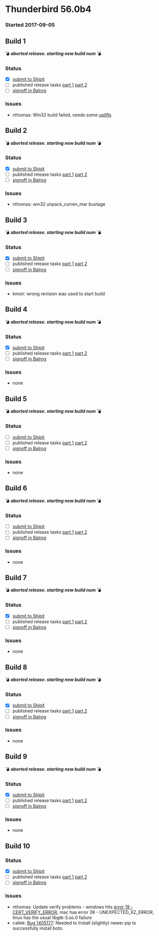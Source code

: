 # Thunderbird 56.0b4

### Started 2017-09-05

## Build 1
:bomb: _**aborted release. starting new build num**_ :bomb:

### Status
- [x] [submit to Shipit](https://wiki.mozilla.org/Release:Release_Automation_on_Mercurial:Starting_a_Release#Submit_to_Ship_It)
- [ ] published release tasks [part 1](https://wiki.mozilla.org/Release:Release_Automation_on_Mercurial:Updates_through_Shipping#Publish_in_Balrog) [part 2](https://wiki.mozilla.org/Release:Release_Automation_on_Mercurial:Updates_through_Shipping#Post-release_tasks)
- [ ] [signoff in Balrog](../how-tos/relpro.md#3-signoffs)

### Issues
- nthomas: Win32 build failed, needs some [uplifts](https://hg.mozilla.org/comm-central/pushloghtml?changeset=bb864aeadf15)
## Build 2
:bomb: _**aborted release. starting new build num**_ :bomb:

### Status
- [x] [submit to Shipit](https://wiki.mozilla.org/Release:Release_Automation_on_Mercurial:Starting_a_Release#Submit_to_Ship_It)
- [ ] published release tasks [part 1](https://wiki.mozilla.org/Release:Release_Automation_on_Mercurial:Updates_through_Shipping#Publish_in_Balrog) [part 2](https://wiki.mozilla.org/Release:Release_Automation_on_Mercurial:Updates_through_Shipping#Post-release_tasks)
- [ ] [signoff in Balrog](../how-tos/relpro.md#3-signoffs)

### Issues
- nthomas: win32 unpack_curren_mar bustage
## Build 3
:bomb: _**aborted release. starting new build num**_ :bomb:

### Status
- [x] [submit to Shipit](https://wiki.mozilla.org/Release:Release_Automation_on_Mercurial:Starting_a_Release#Submit_to_Ship_It)
- [ ] published release tasks [part 1](https://wiki.mozilla.org/Release:Release_Automation_on_Mercurial:Updates_through_Shipping#Publish_in_Balrog) [part 2](https://wiki.mozilla.org/Release:Release_Automation_on_Mercurial:Updates_through_Shipping#Post-release_tasks)
- [ ] [signoff in Balrog](../how-tos/relpro.md#3-signoffs)

### Issues
- kmoir: wrong revision was used to start build
## Build 4
:bomb: _**aborted release. starting new build num**_ :bomb:

### Status
- [x] [submit to Shipit](https://wiki.mozilla.org/Release:Release_Automation_on_Mercurial:Starting_a_Release#Submit_to_Ship_It)
- [ ] published release tasks [part 1](https://wiki.mozilla.org/Release:Release_Automation_on_Mercurial:Updates_through_Shipping#Publish_in_Balrog) [part 2](https://wiki.mozilla.org/Release:Release_Automation_on_Mercurial:Updates_through_Shipping#Post-release_tasks)
- [ ] [signoff in Balrog](../how-tos/relpro.md#3-signoffs)

### Issues
- none
## Build 5
:bomb: _**aborted release. starting new build num**_ :bomb:

### Status
- [ ] [submit to Shipit](https://wiki.mozilla.org/Release:Release_Automation_on_Mercurial:Starting_a_Release#Submit_to_Ship_It)
- [ ] published release tasks [part 1](https://wiki.mozilla.org/Release:Release_Automation_on_Mercurial:Updates_through_Shipping#Publish_in_Balrog) [part 2](https://wiki.mozilla.org/Release:Release_Automation_on_Mercurial:Updates_through_Shipping#Post-release_tasks)
- [ ] [signoff in Balrog](../how-tos/relpro.md#3-signoffs)

### Issues
- none
## Build 6
:bomb: _**aborted release. starting new build num**_ :bomb:

### Status
- [ ] [submit to Shipit](https://wiki.mozilla.org/Release:Release_Automation_on_Mercurial:Starting_a_Release#Submit_to_Ship_It)
- [ ] published release tasks [part 1](https://wiki.mozilla.org/Release:Release_Automation_on_Mercurial:Updates_through_Shipping#Publish_in_Balrog) [part 2](https://wiki.mozilla.org/Release:Release_Automation_on_Mercurial:Updates_through_Shipping#Post-release_tasks)
- [ ] [signoff in Balrog](../how-tos/relpro.md#3-signoffs)

### Issues
- none
## Build 7
:bomb: _**aborted release. starting new build num**_ :bomb:

### Status
- [x] [submit to Shipit](https://wiki.mozilla.org/Release:Release_Automation_on_Mercurial:Starting_a_Release#Submit_to_Ship_It)
- [ ] published release tasks [part 1](https://wiki.mozilla.org/Release:Release_Automation_on_Mercurial:Updates_through_Shipping#Publish_in_Balrog) [part 2](https://wiki.mozilla.org/Release:Release_Automation_on_Mercurial:Updates_through_Shipping#Post-release_tasks)
- [ ] [signoff in Balrog](../how-tos/relpro.md#3-signoffs)

### Issues
- none
## Build 8
:bomb: _**aborted release. starting new build num**_ :bomb:

### Status
- [x] [submit to Shipit](https://wiki.mozilla.org/Release:Release_Automation_on_Mercurial:Starting_a_Release#Submit_to_Ship_It)
- [ ] published release tasks [part 1](https://wiki.mozilla.org/Release:Release_Automation_on_Mercurial:Updates_through_Shipping#Publish_in_Balrog) [part 2](https://wiki.mozilla.org/Release:Release_Automation_on_Mercurial:Updates_through_Shipping#Post-release_tasks)
- [ ] [signoff in Balrog](../how-tos/relpro.md#3-signoffs)

### Issues
- none
## Build 9
:bomb: _**aborted release. starting new build num**_ :bomb:

### Status
- [x] [submit to Shipit](https://wiki.mozilla.org/Release:Release_Automation_on_Mercurial:Starting_a_Release#Submit_to_Ship_It)
- [ ] published release tasks [part 1](https://wiki.mozilla.org/Release:Release_Automation_on_Mercurial:Updates_through_Shipping#Publish_in_Balrog) [part 2](https://wiki.mozilla.org/Release:Release_Automation_on_Mercurial:Updates_through_Shipping#Post-release_tasks)
- [ ] [signoff in Balrog](../how-tos/relpro.md#3-signoffs)

### Issues
- none
## Build 10

### Status
- [x] [submit to Shipit](https://wiki.mozilla.org/Release:Release_Automation_on_Mercurial:Starting_a_Release#Submit_to_Ship_It)
- [ ] published release tasks [part 1](https://wiki.mozilla.org/Release:Release_Automation_on_Mercurial:Updates_through_Shipping#Publish_in_Balrog) [part 2](https://wiki.mozilla.org/Release:Release_Automation_on_Mercurial:Updates_through_Shipping#Post-release_tasks)
- [ ] [signoff in Balrog](../how-tos/relpro.md#3-signoffs)

### Issues
- nthomas: Update verify problems - windows hits [error 19 - CERT_VERIFY_ERROR](https://hg.mozilla.org/releases/mozilla-beta/file/c94b394a1aa3/toolkit/mozapps/update/common/errors.h#l38), mac has error 39 - UNEXPECTED_XZ_ERROR, linux has the usual libgtk-3.so.0 failure
- callek: [Bug 1405177](https://bugzil.la/1405177): Needed to Install (slightly) newer pip to successfully install boto.
